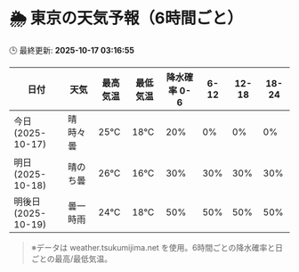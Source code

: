 # 🌦️ 東京の天気予報（6時間ごと）

🕒 最終更新: **2025-10-17 03:16:55**

| 日付 | 天気 | 最高気温 | 最低気温 | 降水確率 0-6 | 6-12 | 12-18 | 18-24 |
|------|------|----------|----------|------------|------|------|------|
| 今日 (2025-10-17) | 晴時々曇 | 25℃ | 18℃ | 20% | 0% | 0% | 0% |
| 明日 (2025-10-18) | 晴のち曇 | 26℃ | 16℃ | 30% | 30% | 30% | 30% |
| 明後日 (2025-10-19) | 曇一時雨 | 24℃ | 18℃ | 50% | 50% | 50% | 50% |

> ※データは weather.tsukumijima.net を使用。6時間ごとの降水確率と日ごとの最高/最低気温。